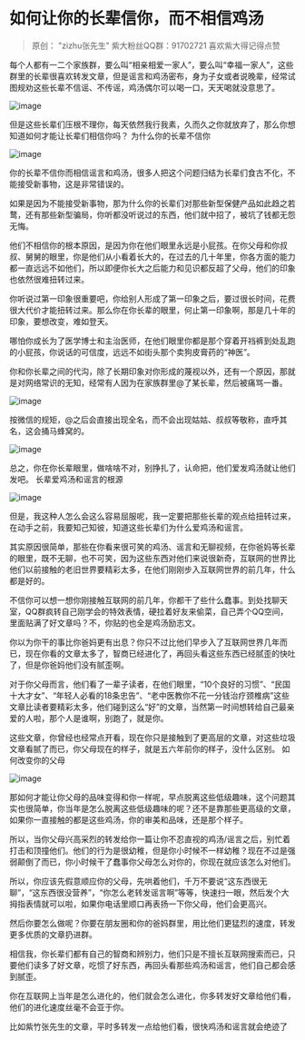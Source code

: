 # 如何让你的长辈信你，而不相信鸡汤



> 原创： "zizhu张先生" 紫大粉丝QQ群：91702721 喜欢紫大得记得点赞

每个人都有一二个家族群，要么叫“相亲相爱一家人”，要么叫“幸福一家人”，这些群里的长辈很喜欢转发文章，但是谣言和鸡汤密布，身为子女或者说晚辈，经常试图规劝这些长辈不信谣、不传谣，鸡汤偶尔可以喝一口，天天喝就没意思了。

![image](http://upload-images.jianshu.io/upload_images/14971513-7cebed4e76fb71c1?imageMogr2/auto-orient/strip|imageView2/2/w/1240)

但是这些长辈们压根不理你，每天依然我行我素，久而久之你就放弃了，那么你想知道如何才能让长辈们相信你吗？ 为什么你的长辈不信你

![image](http://upload-images.jianshu.io/upload_images/14971513-2a1ff4f0cbbf0a8e?imageMogr2/auto-orient/strip|imageView2/2/w/1240)

你的长辈不信你而相信谣言和鸡汤，很多人把这个问题归结为长辈们食古不化，不能接受新事物，这是非常错误的。

如果是因为不能接受新事物，那为什么你的长辈们对那些新型保健产品如此趋之若鹜，还有那些新型骗局，你听都没听说过的东西，他们就中招了，被坑了钱都无怨无悔。

他们不相信你的根本原因，是因为你在他们眼里永远是小屁孩。在你父母和你叔叔、舅舅的眼里，你是他们从小看着长大的，在过去的几十年里，你各方面的能力都一直远远不如他们，所以即便你长大之后能力和见识都反超了父母，他们的印象也依然很难扭转过来。

你听说过第一印象很重要吧，你给别人形成了第一印象之后，要过很长时间，花费很大代价才能扭转过来。那么你在你长辈的眼里，何止第一印象啊，那是几十年的印象，要想改变，难如登天。

哪怕你成长为了医学博士和主治医师，在他们眼里你都是那个穿着开裆裤到处乱跑的小屁孩，你说话的可信度，远远不如街头那个卖狗皮膏药的“神医”。

你和你长辈之间的代沟，除了长期印象对你形成的蔑视以外，还有一个原因，那就是对网络常识的无知，经常有人因为在家族群里@了某长辈，然后被痛骂一番。

![image](http://upload-images.jianshu.io/upload_images/14971513-ecb688c2a658af31?imageMogr2/auto-orient/strip|imageView2/2/w/1240)

按微信的规矩，@之后会直接出现全名，而不会出现姑姑、叔叔等敬称，直呼其名，这会捅马蜂窝的。

![image](http://upload-images.jianshu.io/upload_images/14971513-a3316523f8d637ad?imageMogr2/auto-orient/strip|imageView2/2/w/1240)

总之，你在你长辈眼里，做啥啥不对，别挣扎了，认命把，他们爱发鸡汤就让他们发吧。 长辈爱鸡汤和谣言的根源

![image](http://upload-images.jianshu.io/upload_images/14971513-0b07c6fbc78b4167?imageMogr2/auto-orient/strip|imageView2/2/w/1240)

但是，我这种人怎么会这么容易屈服呢，我一定要把那些长辈的观点给扭转过来，在动手之前，我要知己知彼，知道这些长辈们为什么爱鸡汤和谣言。

其实原因很简单，那些在你看来很可笑的鸡汤、谣言和无聊视频，在你爸妈等长辈的眼里，既不无聊，也不可笑，因为这些东西对他们来说很新奇，互联网的世界比他们以前接触的老旧世界要精彩太多，在他们刚刚步入互联网世界的前几年，什么都是好的。

不信你可以想一想你刚接触互联网的前几年，你都干了些什么蠢事。到处找聊天室，QQ群疯转自己刚学会的特效表情，硬拉着好友来偷菜，自己弄个QQ空间，里面贴满了好文章吗？不，你贴的也全是鸡汤励志文。

你以为你干的事比你爸妈更有出息？你只不过比他们早步入了互联网世界几年而已，现在你看的文章太多了，智商已经进化了，再回头看这些东西已经腻歪的快吐了，但是你爸妈他们没有腻歪啊。

对于你父母而言，他们看了一辈子读者，在他们眼里，“10个良好的习惯”、“民国十大才女”、“年轻人必看的18条忠告”、“老中医教你不花一分钱治疗颈椎病”这些文章比读者要精彩太多，他们碰到这么“好”的文章，当然第一时间想转给自己最亲爱的人啦，那个人是谁啊，别跑了，就是你。

这些文章，你曾经也经常点开看，现在你只是接触到了更高层的文章，对这些垃圾文章看腻了而已，你父母现在的样子，就是五六年前你的样子，没什么区别。 如何改变你的父母

![image](http://upload-images.jianshu.io/upload_images/14971513-55b088173ac35bfe?imageMogr2/auto-orient/strip|imageView2/2/w/1240)

那如何才能让你父母的品味变得和你一样呢，早点脱离这些低级趣味，这个问题其实也很简单，你当年是怎么脱离这些低级趣味的呢？还不是靠那些更高级的文章，如果你一直接触的都是这些鸡汤，你的审美和品味，还是那个样子。

所以，当你父母兴高采烈的转发给你一篇让你不忍直视的鸡汤/谣言之后，别忙着打击和顶撞他们。他们的行为是很幼稚，但是你小时候不一样幼稚？现在不过是强弱颠倒了而已，你小时候干了蠢事你父母怎么对你的，你现在就应该怎么对他们。

所以，你应该先假意顺应你的父母，先哄着他们，千万不要说“这东西很无聊”，“这东西很没营养”，“你怎么老转发谣言啊”等等，快速扫一眼，然后发个大拇指表情就可以啦，如果你电话里顺口再表扬一下你父母，他们会更高兴。

然后你要怎么做呢？你要在朋友圈和你的爸妈群里，用比他们更猛烈的速度，转发更多优质的文章扔进群。

相信我，你长辈们都有自己的智商和辨别力，他们只是不擅长互联网搜索而已，只要他们读多了好文章，吃惯了好东西，再回头看那些鸡汤和谣言，他们自己都会感到腻歪。

你在互联网上当年是怎么进化的，他们就会怎么进化，你多转发好文章给他们看，他们的进化速度丝毫不会亚于你。

比如紫竹张先生的文章，平时多转发一点给他们看，很快鸡汤和谣言就会绝迹了

